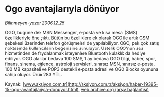 # Ogo avantajlarıyla dönüyor

*Bilinmeyen-yazar 2006.12.25*

<font class="agenda2NewsSpot">
 OGO, bugüne dek MSN Messenger, e-posta ve kısa mesaj (SMS) özellikleriyle öne çıktı. Bütün bu özelliklere ek olarak OGO ile artık GSM şebekesi üzerinden telefon görüşmeleri de yapılabiliyor.
</font>
<font class="newsDetail">
 OGO, pek çok satış noktasında kullanıcıların beğenisine sunuluyor. Üstelik OGO'nun ses hizmetinden de faydalanmak isteyenlere Bluetooth kulaklık da hediye ediliyor. OGO alanlar bedava 100 SMS, 1 ay bedava OGO bilgi, haber, spor, finans, sinema, eğlence, astroloji servisleri, sınırsız MSN, sınırsız e-posta, 100 MB kapasiteli ve POP3 destekli e-posta adresi ve OGO Blocks oyununa sahip oluyor. Ürün 283 YTL.
</font>

Kaynak: [www.aksiyon.com.tr](http://aksiyon.com.tr/aksiyon/haber-19395-15-ogo-avantajlariyla-donuyor.html), [web.archive.org (arşiv bağlantısı)](http://web.archive.org/web/20101210185715/http://aksiyon.com.tr/aksiyon/haber-19395-15-ogo-avantajlariyla-donuyor.html)
